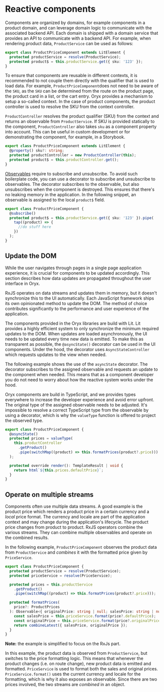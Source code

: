 # Reactive components


Components are organized by domains, for example components in a product domain, and can leverage domain logic to communicate with the associated backend API. Each domain is shipped with a domain service that provides an API to communicate with a backend API. For example, when rendering product data, `ProductService` can be used as follows:

```ts
export class ProductPriceComponent extends LitElement {
  protected productService = resolve(ProductService);
  protected product$ = this.productService.get({ sku: '123' });
}
```

To ensure that components are reusable in different contexts, it is recommended to not couple them directly with the qualifier that is used to load data. For example, `ProductPriceComponent`does not need to be aware of the `SKU`, as the `SKU` can be determined from the route on the product page, the product card in a list, or the cart entry. Oryx provides a mechanism to setup a so-called context. In the case of product components, the product controller is used to resolve the SKU from the context controller.

`ProductController` resolves the product qualifier (SKU) from the context and returns an observable from `ProductService`. If SKU is provided statically to the component, `ProductController` also takes `sku` as a component property into account. This can be useful in custom development or for demonstrating the component, for example, in a Storybook.

```ts
export class ProductPriceComponent extends LitElement {
  @property() sku?: string;
  protected productController = new ProductController(this);
  protected product$ = this.productController.get();
}
```

[Observables](./key-concepts-of-reactivity.md) require to subscribe and unsubscribe. To avoid such boilerplate code, you can use a decorator to subscribe and unsubscribe to observables. The decorator  subscribes to the observable, but also unsubscribes when the component is destroyed. This ensures that there's no leaking memory in the application. In the following snippet, an observable is assigned to the local `product$` field.

```ts
export class ProductPriceComponent {
  @subscribe()
  protected product$ = this.productService.get({ sku: '123' }).pipe(
    tap((product) => {
      //do stuff here
    })
  );
}
```

## Update the DOM

While the user navigates through pages in a single page application experience, it is crucial for components to be updated accordingly. This section describes how data updates are propagated throughout the user interface in Oryx.

RxJS operates on data streams and updates them in memory, but it doesn't synchronize this to the UI automatically. Each JavaScript framework ships its own opinionated method to update the DOM. The method of choice contributes significantly to the performance and user experience of the application.

The components provided in the Oryx libraries are build with Lit. Lit provides a highly efficient system to only synchronize the minimum required updates to the DOM. When updates are loaded asynchronously, the UI needs to be updated every time new data is emitted. To make this as transparent as possible, the `@asyncState()` decorator can be used in the UI components. Under the hood, the decorator uses `AsyncStateController` which requests updates to the view when needed.

The following example shows the use of the `asyncState` decorator. The decorator subscribes to the assigned observable and requests an update to the component when needed. This means that as a component developer you do not need to worry about how the reactive system works under the hood.

Oryx components are build in TypeScript, and we provides types everywhere to increase the developer experience and avoid error upfront. The original type of the assigned observable needs to be adjusted. It's impossible to resolve a correct TypeScript type from the observable by using a decorator, which is why the `valueType` function is offered to project the observed type.

```ts
export class ProductPriceComponent {
  @asyncState()
  protected prices = valueType(
    this.productController
      .getProduct()
      .pipe(switchMap((product) => this.formatPrices(product?.price)))
  );

  protected override render(): TemplateResult | void {
    return html`${this.prices.defaultPrice}`;
  }
}
```

## Operate on multiple streams

Components often use multiple data streams. A good example is the product price which renders a product price in a certain currency and a _local_ price format. The currency and locale are part of the application context and may change during the application's lifecycle. The product price  changes from product to product. RxJS operators combine the various streams. They can combine multiple observables and operate on the combined results.

In the following example, `ProductPriceComponent` observes the product data from `ProductService` and _combines_ it with the formatted price given by `PriceService`.

```ts
export class ProductPriceComponent {
  protected productService = resolve(ProductService);
  protected priceService = resolve(PriceService);

  protected prices = this.productService
    .getProduct()
    .pipe(switchMap((product) => this.formatPrices(product?.price)));

  protected formatPrices(
    price?: ProductPrices
  ): Observable<{ originalPrice: string | null; salesPrice: string | null }> {
    const salesPrice = this.priceService.format(price?.defaultPrice);
    const originalPrice = this.priceService.format(price?.originalPrice);
    return combineLatest({ salesPrice, originalPrice });
  }
}
```

**Note:** the example is simplified to focus on the RxJs part.

In this example, the product data is observed from `ProductService`, but switches to the price formatting logic. This means that whenever the product changes (i.e. on route change), new product data is emitted and formatted. `PriceService` is used to format both the sales and original prices. `PriceService.format()` uses the current currency and locale for the formatting, which is why it also exposes an observable. Since there are two prices involved, the two streams are _combined_ in an object.
